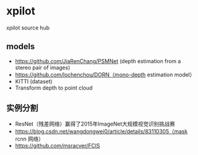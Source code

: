 # xpilot
xpilot source hub

## models

- https://github.com/JiaRenChang/PSMNet (depth estimation from a stereo pair of images)
- https://github.com/lochenchou/DORN（mono-depth estimation model）
- KITTI (dataset)
- Transform depth to point cloud

## 实例分割
- ResNet（残差网络）赢得了2015年ImageNet大规模视觉识别挑战赛
- https://blog.csdn.net/wangdongwei0/article/details/83110305（mask rcnn 网络）
- https://github.com/msracver/FCIS
